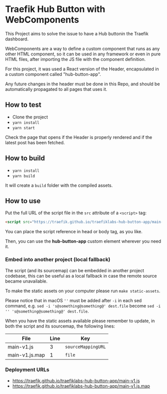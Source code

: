 # Traefik Hub Button with WebComponents

This Project aims to solve the issue to have a Hub buttonin the Traefik dashboard.

WebComponents are a way to define a custom component that runs as any other HTML component, so it can be used in any framework or even in pure HTML files, after importing the JS file with the component definition.

For this project, it was used a React version of the Header, encapsulated in a custom component called "hub-button-app".

Any future changes in the header must be done in this Repo, and should be automatically propagated to all pages that uses it.

## How to test

- Clone the project
- `yarn install`
- `yarn start`

Check the page that opens if the Header is properly rendered and if the latest post has been fetched.

## How to build

- `yarn install`
- `yarn build`

It will create a `build` folder with the compiled assets.

## How to use

Put the full URL of the script file in the `src` attribute of a `<script>` tag:

```html
<script src="https://traefik.github.io/traefiklabs-hub-button-app/main-v1.js"></script>
```

You can place the script reference in head or body tag, as you like.

Then, you can use the **hub-button-app** custom element wherever you need it.

### Embed into another project (local fallback)

The script (and its sourcemap) can be embedded in another project codebase, this can be useful as a local fallback in
case the remote source became unavailable.

To make the static assets on your computer please run `make static-assets`.

Please notice that in macOS `''` must be added after `-i` in each sed command, e.g.
`sed -i 's@something@something@' dest.file` become `sed -i '' 's@something@something@' dest.file`.

When you have the static assets available please remember to update, in both the script and its sourcemap, the following
lines:

| File | Line | Key |
| - | - | - |
| main-v1.js | 3 | `sourceMappingURL` |
| main-v1.js.map | 1 | `file` |

### Deployment URLs

- https://traefik.github.io/traefiklabs-hub-button-app/main-v1.js
- https://traefik.github.io/traefiklabs-hub-button-app/main-v1.js.map

